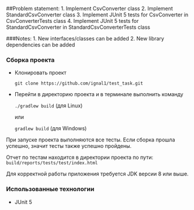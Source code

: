 ##Problem statement:
	1. Implement CsvConverter class
	2. Implement StandardCsvConverter class
	3. Implement JUnit 5 tests for CsvConverter in CsvConverterTests class
	4. Implement JUnit 5 tests for StandardCsvConverter in StandardCsvConverterTests class

###Notes:
	1. New interfaces/classes can be added
	2. New library dependencies can be added
	
### Сборка проекта

- Клонировать проект

  `git clone https://github.com/ignal1/test_task.git`

- Перейти в директорию проекта и в терминале выполнить команду

  `./gradlew build` (для Linux)
  
  или
  
  `gradlew build` (для Windows)

При запуске проекта выполняются все тесты. Если сборка прошла успешно, значит тесты также успешно пройдены.

Отчет по тестам находится в директории проекта по пути: `build/reports/tests/test/index.html`

Для корректной работы приложения требуется JDK версии 8 или выше. 

### Использованные технологии

* JUnit 5